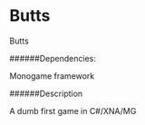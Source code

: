 # Butts
Butts

######Dependencies:

Monogame framework


######Description

A dumb first game in C#/XNA/MG
